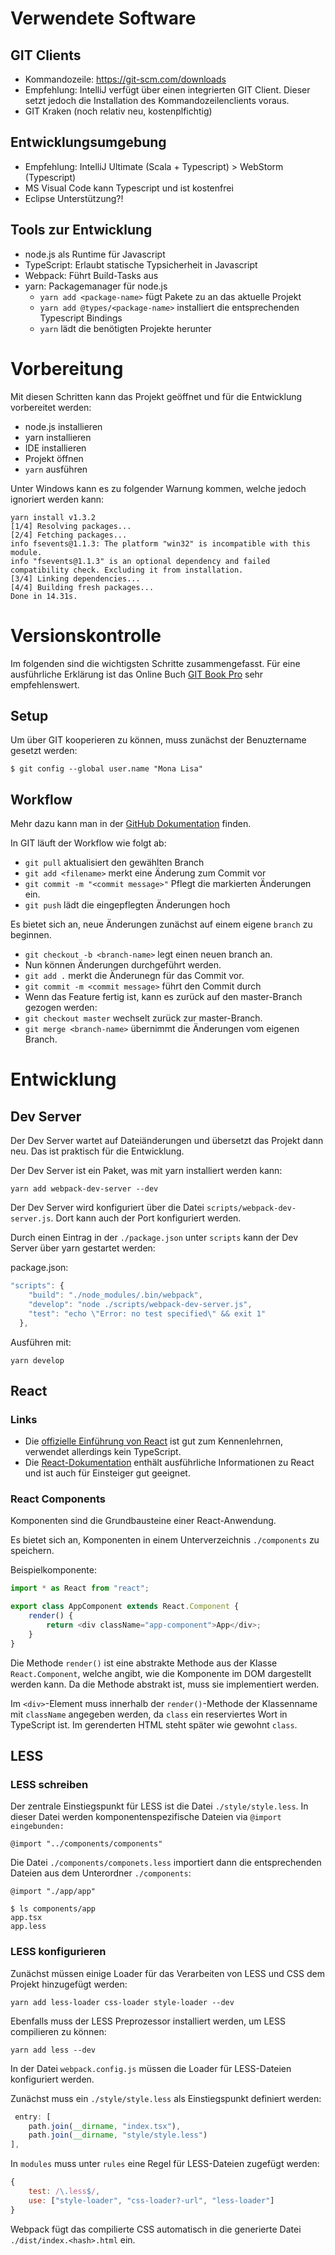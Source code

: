 # Verwendete Software

## GIT Clients

- Kommandozeile: https://git-scm.com/downloads
- Empfehlung: IntelliJ verfügt über einen integrierten GIT Client. Dieser setzt jedoch die Installation des Kommandozeilenclients voraus.
- GIT Kraken (noch relativ neu, kostenplfichtig) 

## Entwicklungsumgebung

- Empfehlung: IntelliJ Ultimate (Scala + Typescript) > WebStorm (Typescript)
- MS Visual Code kann Typescript und ist kostenfrei
- Eclipse Unterstützung?!

## Tools zur Entwicklung

- node.js als Runtime für Javascript
- TypeScript: Erlaubt statische Typsicherheit in Javascript
- Webpack: Führt Build-Tasks aus
- yarn: Packagemanager für node.js
	- `yarn add <package-name>` fügt Pakete zu an das aktuelle Projekt
	- `yarn add @types/<package-name>` installiert die entsprechenden Typescript Bindings
	- `yarn` lädt die benötigten Projekte herunter

# Vorbereitung

Mit diesen Schritten kann das Projekt geöffnet und für die Entwicklung vorbereitet werden:

- node.js installieren
- yarn installieren
- IDE installieren
- Projekt öffnen
- `yarn` ausführen

Unter Windows kann es zu folgender Warnung kommen, welche jedoch ignoriert werden kann:

```
yarn install v1.3.2
[1/4] Resolving packages...
[2/4] Fetching packages...
info fsevents@1.1.3: The platform "win32" is incompatible with this module.
info "fsevents@1.1.3" is an optional dependency and failed compatibility check. Excluding it from installation.
[3/4] Linking dependencies...
[4/4] Building fresh packages...
Done in 14.31s.
```

# Versionskontrolle

Im folgenden sind die wichtigsten Schritte zusammengefasst.
Für eine ausführliche Erklärung ist das Online Buch [GIT Book Pro](https://git-scm.com/book/en/v2) sehr empfehlenswert.

## Setup

Um über GIT kooperieren zu können, muss zunächst der Benuztername gesetzt werden:

`$ git config --global user.name "Mona Lisa"`

## Workflow

Mehr dazu kann man in der [GitHub Dokumentation](https://help.github.com/articles/setting-your-username-in-git/) finden.

In GIT läuft der Workflow wie folgt ab:

- `git pull` aktualisiert den gewählten Branch
- `git add <filename>` merkt eine Änderung zum Commit vor
- `git commit -m "<commit message>"` Pflegt die markierten Änderungen ein.
- `git push` lädt die eingepflegten Änderungen hoch

Es bietet sich an, neue Änderungen zunächst auf einem eigene `branch` zu beginnen.

- `git checkout -b <branch-name>` legt einen neuen branch an.
- Nun können Änderungen durchgeführt werden.
- `git add .` merkt die Änderunegn für das Commit vor.
- `git commit -m <commit message>` führt den Commit durch
- Wenn das Feature fertig ist, kann es zurück auf den master-Branch gezogen werden:
- `git checkout master` wechselt zurück zur master-Branch.
- `git merge <branch-name>` übernimmt die Änderungen vom eigenen Branch.

# Entwicklung

## Dev Server

Der Dev Server wartet auf Dateiänderungen und übersetzt das Projekt dann neu.
Das ist praktisch für die Entwicklung.

Der Dev Server ist ein Paket, was mit yarn installiert werden kann: 

`yarn add webpack-dev-server --dev`

Der Dev Server wird konfiguriert über die Datei `scripts/webpack-dev-server.js`.
Dort kann auch der Port konfiguriert werden.

Durch einen Eintrag in der `./package.json` unter `scripts` kann der Dev Server über yarn gestartet werden:

package.json: 
```javascript
"scripts": {
    "build": "./node_modules/.bin/webpack",
    "develop": "node ./scripts/webpack-dev-server.js",
    "test": "echo \"Error: no test specified\" && exit 1"
  },
```

Ausführen mit:

`yarn develop`


## React 

### Links

- Die [offizielle Einführung von React](https://reactjs.org/tutorial/tutorial.html) ist gut zum Kennenlehrnen, verwendet allerdings kein TypeScript.
- Die [React-Dokumentation](https://reactjs.org/docs/hello-world.html) enthält ausführliche Informationen zu React und ist auch für Einsteiger gut geeignet.

### React Components

Komponenten sind die Grundbausteine einer React-Anwendung.

Es bietet sich an, Komponenten in einem Unterverzeichnis `./components` zu speichern.

Beispielkomponente:

```ts
import * as React from "react";

export class AppComponent extends React.Component {
    render() {
        return <div className="app-component">App</div>;
    }
}
```

Die Methode `render()` ist eine abstrakte Methode aus der Klasse `React.Component`, welche angibt, wie die Komponente im DOM dargestellt werden kann.
Da die Methode abstrakt ist, muss sie implementiert werden.

Im `<div>`-Element muss innerhalb der `render()`-Methode der Klassenname mit `className` angegeben werden, da `class` ein reserviertes Wort in TypeScript ist.
Im gerenderten HTML steht später wie gewohnt `class`.

## LESS

### LESS schreiben

Der zentrale Einstiegspunkt für LESS ist die Datei `./style/style.less`.
In dieser Datei werden komponentenspezifische Dateien via `@import eingebunden:`

```less
@import "../components/components"
```

Die Datei `./components/componets.less` importiert dann die entsprechenden Dateien aus dem Unterordner `./components`:
 
 ```less
 @import "./app/app"
 ```
 
 ```shell
$ ls components/app
app.tsx
app.less
```

### LESS konfigurieren

Zunächst müssen einige Loader für das Verarbeiten von LESS und CSS dem Projekt hinzugefügt werden:

`yarn add less-loader css-loader style-loader --dev`

Ebenfalls muss der LESS Preprozessor installiert werden, um LESS compilieren zu können:

`yarn add less --dev`

In der Datei `webpack.config.js` müssen die Loader für LESS-Dateien konfiguriert werden.

Zunächst muss ein `./style/style.less` als Einstiegspunkt definiert werden:
```javascript
 entry: [
    path.join(__dirname, "index.tsx"),
    path.join(__dirname, "style/style.less")
],
``` 

In `modules` muss unter `rules` eine Regel für LESS-Dateien zugefügt werden:
```javascript
{
    test: /\.less$/,
    use: ["style-loader", "css-loader?-url", "less-loader"]
}
```

Webpack fügt das compilierte CSS automatisch in die generierte Datei `./dist/index.<hash>.html` ein.

